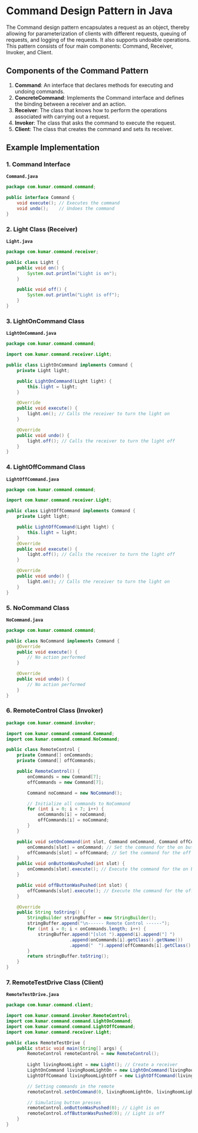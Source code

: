 # Command Design Pattern in Java

The Command design pattern encapsulates a request as an object, thereby allowing for parameterization of clients with different requests, queuing of requests, and logging of the requests. It also supports undoable operations. This pattern consists of four main components: Command, Receiver, Invoker, and Client.

## Components of the Command Pattern

1. **Command**: An interface that declares methods for executing and undoing commands.
2. **ConcreteCommand**: Implements the Command interface and defines the binding between a receiver and an action.
3. **Receiver**: The class that knows how to perform the operations associated with carrying out a request.
4. **Invoker**: The class that asks the command to execute the request.
5. **Client**: The class that creates the command and sets its receiver.

## Example Implementation

### 1. Command Interface
**`Command.java`**
```java
package com.kumar.command.command;

public interface Command {
    void execute(); // Executes the command
    void undo();    // Undoes the command
}
```
### 2. Light Class (Receiver)
**`Light.java`**

```java
package com.kumar.command.receiver;

public class Light {
    public void on() {
        System.out.println("Light is on");
    }

    public void off() {
        System.out.println("Light is off");
    }
}
```
### 3. LightOnCommand Class
**`LightOnCommand.java`**
```java
package com.kumar.command.command;

import com.kumar.command.receiver.Light;

public class LightOnCommand implements Command {
    private Light light;

    public LightOnCommand(Light light) {
        this.light = light;
    }

    @Override
    public void execute() {
        light.on(); // Calls the receiver to turn the light on
    }

    @Override
    public void undo() {
        light.off(); // Calls the receiver to turn the light off
    }
}
```

### 4. LightOffCommand Class
**`LightOffCommand.java`**
```java
package com.kumar.command.command;

import com.kumar.command.receiver.Light;

public class LightOffCommand implements Command {
    private Light light;

    public LightOffCommand(Light light) {
        this.light = light;
    }
    @Override
    public void execute() {
        light.off(); // Calls the receiver to turn the light off
    }

    @Override
    public void undo() {
        light.on(); // Calls the receiver to turn the light on
    }
}
```
### 5. NoCommand Class
**`NoCommand.java`**
```java
package com.kumar.command.command;

public class NoCommand implements Command {
    @Override
    public void execute() {
        // No action performed
    }

    @Override
    public void undo() {
        // No action performed
    }
}
```
### 6. RemoteControl Class (Invoker)
```java
package com.kumar.command.invoker;

import com.kumar.command.command.Command;
import com.kumar.command.command.NoCommand;

public class RemoteControl {
    private Command[] onCommands;
    private Command[] offCommands;

    public RemoteControl() {
        onCommands = new Command[7];
        offCommands = new Command[7];

        Command noCommand = new NoCommand();

        // Initialize all commands to NoCommand
        for (int i = 0; i < 7; i++) {
            onCommands[i] = noCommand;
            offCommands[i] = noCommand;
        }
    }

    public void setOnCommand(int slot, Command onCommand, Command offCommand) {
        onCommands[slot] = onCommand; // Set the command for the on button
        offCommands[slot] = offCommand; // Set the command for the off button
    }
    public void onButtonWasPushed(int slot) {
        onCommands[slot].execute(); // Execute the command for the on button
    }

    public void offButtonWasPushed(int slot) {
        offCommands[slot].execute(); // Execute the command for the off button
    }

    @Override
    public String toString() {
        StringBuilder stringBuffer = new StringBuilder();
        stringBuffer.append("\n------ Remote Control ------");
        for (int i = 0; i < onCommands.length; i++) {
            stringBuffer.append("[slot ").append(i).append("] ")
                        .append(onCommands[i].getClass().getName())
                        .append("  ").append(offCommands[i].getClass().getName()).append("\n");
        }
        return stringBuffer.toString();
    }
}
```
### 7. RemoteTestDrive Class (Client)
**`RemoteTestDrive.java`**
```java
package com.kumar.command.client;

import com.kumar.command.invoker.RemoteControl;
import com.kumar.command.command.LightOnCommand;
import com.kumar.command.command.LightOffCommand;
import com.kumar.command.receiver.Light;

public class RemoteTestDrive {
    public static void main(String[] args) {
        RemoteControl remoteControl = new RemoteControl();
        
        Light livingRoomLight = new Light(); // Create a receiver
        LightOnCommand livingRoomLightOn = new LightOnCommand(livingRoomLight); // Create command to turn on
        LightOffCommand livingRoomLightOff = new LightOffCommand(livingRoomLight); // Create command to turn off

        // Setting commands in the remote
        remoteControl.setOnCommand(0, livingRoomLightOn, livingRoomLightOff);

        // Simulating button presses
        remoteControl.onButtonWasPushed(0); // Light is on
        remoteControl.offButtonWasPushed(0); // Light is off
    }
}
```